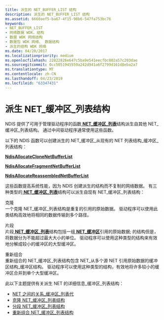 ```yaml
---
title: 派生的 NET_BUFFER_LIST 结构
description: 派生的 NET_BUFFER_LIST 结构
ms.assetid: 6660aef5-ba67-4f15-98b6-547fa753bc76
keywords:
- NET_BUFFER_LIST
- 网络数据 WDK，结构
- 数据 WDK 网络结构
- 数据包 WDK 网络、 数据结构
- 派生的结构 WDK 网络
ms.date: 04/20/2017
ms.localizationpriority: medium
ms.openlocfilehash: 22822826e647c5ba9e541eecfbc802a57c203dae
ms.sourcegitcommit: 0cc5051945559a242d941a6f2799d161d8eba2a7
ms.translationtype: MT
ms.contentlocale: zh-CN
ms.lasthandoff: 04/23/2019
ms.locfileid: "63347431"
---
```

# <a name="derived-netbufferlist-structures"></a>派生 NET\_缓冲区\_列表结构





NDIS 提供了可用于管理驱动程序的函数[ **NET\_缓冲区\_列表**](https://msdn.microsoft.com/library/windows/hardware/ff568388)结构派生自其他 NET\_缓冲区\_列表结构。 通过中间驱动程序通常使用这些函数。

以下的 NDIS 函数可以创建派生的 NET\_缓冲区\_从现有的 NET 列表结构\_缓冲区\_列表结构：

[**NdisAllocateCloneNetBufferList**](https://msdn.microsoft.com/library/windows/hardware/ff560705)

[**NdisAllocateFragmentNetBufferList**](https://msdn.microsoft.com/library/windows/hardware/ff560707)

[**NdisAllocateReassembledNetBufferList**](https://msdn.microsoft.com/library/windows/hardware/ff561614)

这些函数提高系统性能，因为 NDIS 创建派生的结构而不复制的网络数据。 有三种类型的[ **NET\_缓冲区\_列表**](https://msdn.microsoft.com/library/windows/hardware/ff568388)结构可以派生自现有 NET\_缓冲区\_列表结构：

<a href="" id="clone"></a>克隆  
一个克隆 NET\_缓冲区\_列表结构是重复的引用的原始数据。 驱动程序可以使用此类结构高效地将相同的数据传输到多个路径。

<a href="" id="fragment"></a>片段  
片段[ **NET\_缓冲区\_列表**](https://msdn.microsoft.com/library/windows/hardware/ff568388)结构包括一组[ **NET\_缓冲区**](https://msdn.microsoft.com/library/windows/hardware/ff568376)引用的原始数据; 的结构但是，将数据分为不能超过最大大小的单位。 驱动程序可以使用这种类型的结构来有效地分解成较小的缓冲区的大型缓冲区。

<a href="" id="reassembled"></a>重新组合  
重新组合的 NET\_缓冲区\_列表结构包含 NET\_从多个源 NET 引用原始数据的缓冲区结构\_缓冲区结构。 驱动程序可以使用这种类型的结构，有效地将许多较小的缓冲区合并到单个大型缓冲区。

此以下主题提供有关派生 NET 的详细信息\_缓冲区\_列表结构：

-   [NET 之间的关系\_缓冲区\_列表代](relationships-between-net-buffer-list-generations.md)
-   [克隆 NET\_缓冲区\_列表结构](cloned-net-buffer-list-structures.md)
-   [分段 NET\_缓冲区\_列表结构](fragmented-net-buffer-list-structures.md)
-   [重新组合 NET\_缓冲区\_列表结构](reassembled-net-buffer-list-structures.md)

 

 





